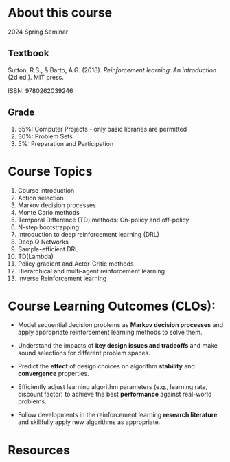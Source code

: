 # About this course

2024 Spring Seminar 

## Textbook

Sutton, R.S., & Barto, A.G. (2018).  *Reinforcement learning: An introduction* (2d ed.). MIT press.

ISBN:   9780262039246

## Grade

1. 65%: Computer Projects - only basic libraries are permitted
2. 30%: Problem Sets
3. 5%: Preparation and Participation

# Course Topics

1. Course introduction
2. Action selection
3. Markov decision processes
4. Monte Carlo methods
5. Temporal Difference (TD) methods: On-policy and off-policy
6. N-step bootstrapping
7. Introduction to deep reinforcement learning (DRL)
8. Deep Q Networks
9. Sample-efficient DRL
10. TD(Lambda)
11. Policy gradient and Actor-Critic methods
12. Hierarchical and multi-agent reinforcement learning
13. Inverse Reinforcement learning

# Course Learning Outcomes (CLOs): 

- Model sequential decision problems as **Markov decision processes** and apply appropriate reinforcement learning methods to solve them.

- Understand the impacts of **key design issues and tradeoffs** and make sound selections for different problem spaces.
- Predict the **effect** of design choices on algorithm **stability** and **convergence** properties.
- Efficiently adjust learning algorithm parameters (e.g., learning rate, discount factor) to achieve the best **performance** against real-world problems.
- Follow developments in the reinforcement learning **research literature** and skillfully apply new algorithms as appropriate.

# Resources
